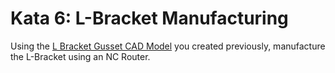 # Kata 6: L-Bracket Manufacturing 

Using the [L Bracket Gusset CAD Model](Kata_1_L_Bracket_Gusset_CAD.md) you created previously, manufacture the L-Bracket using an NC Router.
